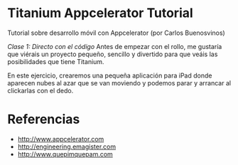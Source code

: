 Titanium Appcelerator Tutorial
==============================

Tutorial sobre desarrollo móvil con Appcelerator (por Carlos Buenosvinos)

*Clase 1: Directo con el código* 
Antes de empezar con el rollo, me gustaría que viérais un proyecto pequeño, sencillo y divertido para que veáis las posibilidades que tiene Titanium.

En este ejercicio, crearemos una pequeña aplicación para iPad donde aparecen nubes al azar que se van moviendo y podemos parar y arrancar al clickarlas con el dedo.

Referencias
===========
* http://www.appcelerator.com
* http://engineering.emagister.com
* http://www.quepimquepam.com